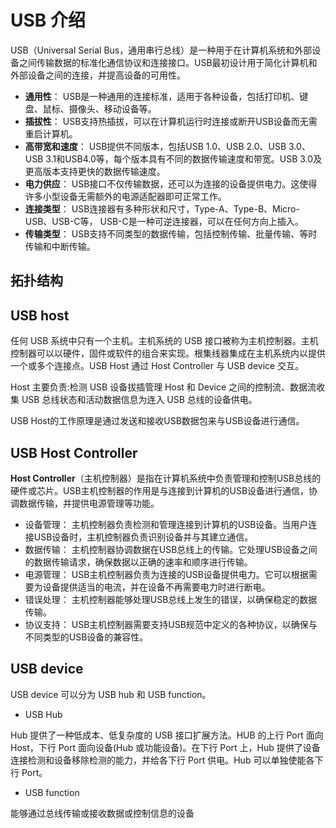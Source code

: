 # USB 介绍

USB（Universal Serial Bus，通用串行总线）是一种用于在计算机系统和外部设备之间传输数据的标准化通信协议和连接接口。USB最初设计用于简化计算机和外部设备之间的连接，并提高设备的可用性。

* **通用性**： USB是一种通用的连接标准，适用于各种设备，包括打印机、键盘、鼠标、摄像头、移动设备等。
* **插拔性**： USB支持热插拔，可以在计算机运行时连接或断开USB设备而无需重启计算机。
* **高带宽和速度**： USB提供不同版本，包括USB 1.0、USB 2.0、USB 3.0、USB 3.1和USB4.0等，每个版本具有不同的数据传输速度和带宽。USB 3.0及更高版本支持更快的数据传输速度。
* **电力供应**： USB接口不仅传输数据，还可以为连接的设备提供电力。这使得许多小型设备无需额外的电源适配器即可正常工作。
* **连接类型**： USB连接器有多种形状和尺寸，Type-A、Type-B、Micro-USB、USB-C等， USB-C是一种可逆连接器，可以在任何方向上插入。
* **传输类型**： USB支持不同类型的数据传输，包括控制传输、批量传输、等时传输和中断传输。

## 拓扑结构



## USB host

任何 USB 系统中只有一个主机。主机系统的 USB 接口被称为主机控制器。主机控制器可以以硬件，固件或软件的组合来实现。根集线器集成在主机系统内以提供一个或多个连接点。USB Host 通过 Host Controller 与 USB device 交互。

Host 主要负责:检测 USB 设备拔插管理 Host 和 Device 之间的控制流、数据流收集 USB 总线状态和活动数据信息为连入 USB 总线的设备供电。

USB Host的工作原理是通过发送和接收USB数据包来与USB设备进行通信。

## USB Host Controller

**Host Controller**（主机控制器）是指在计算机系统中负责管理和控制USB总线的硬件或芯片。USB主机控制器的作用是与连接到计算机的USB设备进行通信，协调数据传输，并提供电源管理等功能。

* 设备管理： 主机控制器负责检测和管理连接到计算机的USB设备。当用户连接USB设备时，主机控制器负责识别设备并与其建立通信。
* 数据传输： 主机控制器协调数据在USB总线上的传输。它处理USB设备之间的数据传输请求，确保数据以正确的速率和顺序进行传输。
* 电源管理： USB主机控制器负责为连接的USB设备提供电力。它可以根据需要为设备提供适当的电流，并在设备不再需要电力时进行断电。
* 错误处理： 主机控制器能够处理USB总线上发生的错误，以确保稳定的数据传输。
* 协议支持： USB主机控制器需要支持USB规范中定义的各种协议，以确保与不同类型的USB设备的兼容性。

## USB device

USB device 可以分为 USB hub 和 USB function。

* USB Hub

Hub 提供了一种低成本、低复杂度的 USB 接口扩展方法。HUB 的上行 Port 面向Host，下行 Port 面向设备(Hub 或功能设备)。在下行 Port 上，Hub 提供了设备连接检测和设备移除检测的能力，并给各下行 Port 供电。Hub 可以单独使能各下行 Port。

* USB function

能够通过总线传输或接收数据或控制信息的设备





